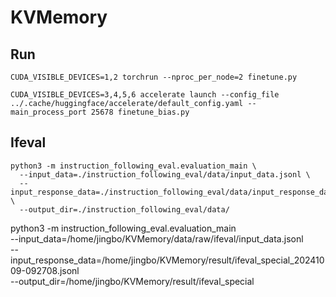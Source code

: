 # KVMemory

## Run
```
CUDA_VISIBLE_DEVICES=1,2 torchrun --nproc_per_node=2 finetune.py 
```
```
CUDA_VISIBLE_DEVICES=3,4,5,6 accelerate launch --config_file ../.cache/huggingface/accelerate/default_config.yaml --main_process_port 25678 finetune_bias.py
```

## Ifeval
```
python3 -m instruction_following_eval.evaluation_main \
  --input_data=./instruction_following_eval/data/input_data.jsonl \
  --input_response_data=./instruction_following_eval/data/input_response_data_gpt4_20231107_145030.jsonl \
  --output_dir=./instruction_following_eval/data/
```

python3 -m instruction_following_eval.evaluation_main \
  --input_data=/home/jingbo/KVMemory/data/raw/ifeval/input_data.jsonl \
  --input_response_data=/home/jingbo/KVMemory/result/ifeval_special_20241009-092708.jsonl \
  --output_dir=/home/jingbo/KVMemory/result/ifeval_special
